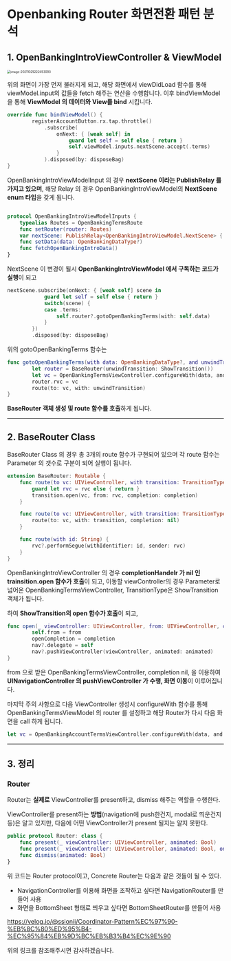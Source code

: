 # Openbanking Router 화면전환 패턴 분석 



## 1. OpenBankingIntroViewController & ViewModel

<img src="/Users/choeseungmin/Library/Application Support/typora-user-images/image-20211025222453093.png" alt="image-20211025222453093" style="zoom:50%;" />



위의 화면이 가장 먼저 불러지게 되고, 해당 화면에서 viewDidLoad 함수를 통해 viewModel.input의 값들을 fetch 해주는 연산을 수행합니다. 이후 bindViewModel 을 통해 **ViewModel 의 데이터와 View를 bind** 시킵니다.

```swift
override func bindViewModel() {
        registerAccountButton.rx.tap.throttle()
            .subscribe(
                onNext: { [weak self] in
                    guard let self = self else { return }
                    self.viewModel.inputs.nextScene.accept(.terms)
                }
            ).disposed(by: disposeBag)
}
```





OpenBankingIntroViewModelInput 의 경우 **nextScene 이라는 PublishRelay 를 가지고 있으며**, 해당 Relay 의 경우 OpenBankingIntroViewModel의 **NextScene enum 타입**을 갖게 됩니다. 

```swift

protocol OpenBankingIntroViewModelInputs {
    typealias Routes = OpenBankingTermsRoute
    func setRouter(router: Routes)
    var nextScene: PublishRelay<OpenBankingIntroViewModel.NextScene> { get }
    func setData(data: OpenBankingDataType?)
    func fetchOpenBankingIntroData()
}

```



NextScene 이 변경이 될시 **OpenBankingIntroViewModel 에서 구독하는 코드가 실행**이 되고 

```swift
nextScene.subscribe(onNext: { [weak self] scene in
            guard let self = self else { return }
            switch(scene) {
            case .terms:
                self.router?.gotoOpenBankingTerms(with: self.data)
            }
        })
        .disposed(by: disposeBag)
```



위의 gotoOpenBankingTerms 함수는 

```swift
func gotoOpenBankingTerms(with data: OpenBankingDataType?, and unwindTransition: TransitionType) {
        let router = BaseRouter(unwindTransition: ShowTransition())
        let vc = OpenBankingTermsViewController.configureWith(data, and: router)
        router.rvc = vc
        route(to: vc, with: unwindTransition)
}
```



**BaseRouter 객체 생성 및 route 함수를 호출**하게 됩니다. 



--------



## 2. BaseRouter Class 



BaseRouter Class 의 경우 총 3개의 route 함수가 구현되어 있으며 각 route 함수는 Parameter 의 갯수로 구분이 되어 실행이 됩니다. 

```swift
extension BaseRouter: Routable {
    func route(to vc: UIViewController, with transition: TransitionType, completion: (() -> Void)?) {
        guard let rvc = rvc else { return }
        transition.open(vc, from: rvc, completion: completion)
    }

    func route(to vc: UIViewController, with transition: TransitionType) {
        route(to: vc, with: transition, completion: nil)
    }

    func route(with id: String) {
        rvc?.performSegue(withIdentifier: id, sender: rvc)
    }
}
```



OpenBankingIntroViewController 의 경우 **completionHandelr 가 nil 인 trainsition.open 함수가 호출**이 되고,  이동할 viewController의 경우 Parameter로 넘어온 OpenBankingTermsViewController, TransitionType은 ShowTransition 객체가 됩니다. 



하여 **ShowTransition의 open 함수가 호출**이 되고, 

```swift
func open(_ viewController: UIViewController, from: UIViewController, completion: (() -> Void)?) {
        self.from = from
        openCompletion = completion
        nav?.delegate = self
        nav?.pushViewController(viewController, animated: animated)
}
```



from 으로 받은 OpenBankingTermsViewController, completion nil, 을 이용하여 **UINavigationController 의  pushViewController 가 수행, 화면 이동**이 이루어집니다. 



마지막 주의 사항으로 다음 ViewController 생성시 configureWith 함수를 통해 OpenBankingTermsViewModel 의 router 를 설정하고 해당 Router가 다시 다음 화면을 call 하게 됩니다. 

```swift
let vc = OpenBankingAccountTermsViewController.configureWith(data, and: router)
```



----



## 3. 정리 



### Router

Router는 **실제로** ViewController를 present하고, dismiss 해주는 역할을 수행한다.

ViewController를 present하는 **방법**(navigation에 push한건지, modal로 띄운건지 등)은 알고 있지만, 다음에 어떤 ViewController가 present 될지는 알지 못한다.

```swift
public protocol Router: class {
    func present(_ viewController: UIViewController, animated: Bool)
    func present(_ viewController: UIViewController, animated: Bool, onDismissed: (() -> Void)?)
    func dismiss(animated: Bool)
}
```

위 코드는 Router protocol이고, Concrete Router는 다음과 같은 것들이 될 수 있다.

- NavigationController를 이용해 화면을 조작하고 싶다면 NavigationRouter를 만들어 사용
- 화면을 BottomSheet 형태로 띄우고 싶다면 BottomSheetRouter를 만들어 사용







https://velog.io/@ssionii/Coordinator-Pattern%EC%97%90-%EB%8C%80%ED%95%B4-%EC%95%84%EB%9D%BC%EB%B3%B4%EC%9E%90

위의 링크를 참조해주시면 감사하겠습니다. 



